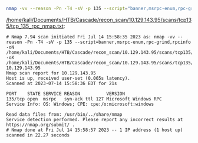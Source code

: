 ```bash
nmap -vv --reason -Pn -T4 -sV -p 135 --script="banner,msrpc-enum,rpc-grind,rpcinfo" -oN "/home/kali/Documents/HTB/Cascade/recon_scan/10.129.143.95/scans/tcp135/tcp_135_rpc_nmap.txt" -oX "/home/kali/Documents/HTB/Cascade/recon_scan/10.129.143.95/scans/tcp135/xml/tcp_135_rpc_nmap.xml" 10.129.143.95
```

[/home/kali/Documents/HTB/Cascade/recon_scan/10.129.143.95/scans/tcp135/tcp_135_rpc_nmap.txt](file:///home/kali/Documents/HTB/Cascade/recon_scan/10.129.143.95/scans/tcp135/tcp_135_rpc_nmap.txt):

```
# Nmap 7.94 scan initiated Fri Jul 14 15:58:35 2023 as: nmap -vv --reason -Pn -T4 -sV -p 135 --script=banner,msrpc-enum,rpc-grind,rpcinfo -oN /home/kali/Documents/HTB/Cascade/recon_scan/10.129.143.95/scans/tcp135/tcp_135_rpc_nmap.txt -oX /home/kali/Documents/HTB/Cascade/recon_scan/10.129.143.95/scans/tcp135/xml/tcp_135_rpc_nmap.xml 10.129.143.95
Nmap scan report for 10.129.143.95
Host is up, received user-set (0.065s latency).
Scanned at 2023-07-14 15:58:36 EDT for 21s

PORT    STATE SERVICE REASON          VERSION
135/tcp open  msrpc   syn-ack ttl 127 Microsoft Windows RPC
Service Info: OS: Windows; CPE: cpe:/o:microsoft:windows

Read data files from: /usr/bin/../share/nmap
Service detection performed. Please report any incorrect results at https://nmap.org/submit/ .
# Nmap done at Fri Jul 14 15:58:57 2023 -- 1 IP address (1 host up) scanned in 22.27 seconds

```
